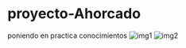 # proyecto-Ahorcado
poniendo en practica conocimientos
![img1](https://user-images.githubusercontent.com/102753375/221034551-6a7040bb-52e0-4a6b-ae87-f66d6d5c693d.jpg)
![img2](https://user-images.githubusercontent.com/102753375/221034566-8a1dce95-4c6f-4a14-a8bc-e5392b211837.jpg)
